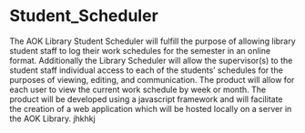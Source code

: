 # Student_Scheduler
The AOK Library Student Scheduler will fulfill the purpose of allowing library student staff to log their work schedules for the semester in an online format. Additionally the Library Scheduler will allow the supervisor(s) to the student staff individual access to each of the students’ schedules for the purposes of viewing, editing, and communication. The product will allow for each user to view the current work schedule by week or month. The product will be developed using a javascript framework and will facilitate the creation of a web application which will be hosted locally on a server in the AOK Library.
jhkhkj
